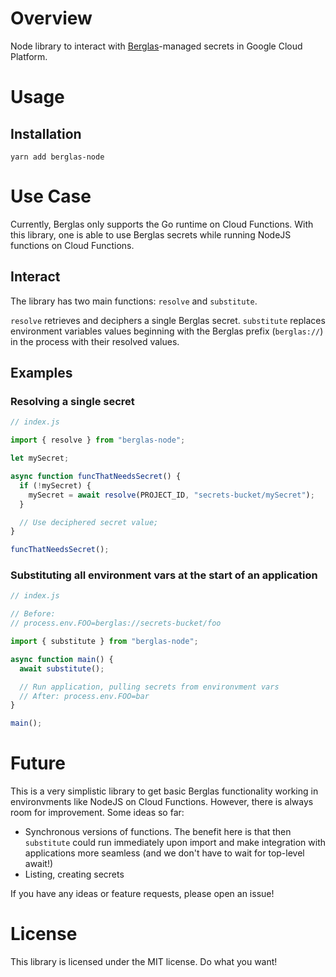 # Overview

Node library to interact with [Berglas](https://github.com/GoogleCloudPlatform/berglas)-managed secrets in Google Cloud Platform.

# Usage

## Installation

```
yarn add berglas-node
```

# Use Case

Currently, Berglas only supports the Go runtime on Cloud Functions. With this library, one is able to use Berglas secrets while running NodeJS functions on Cloud Functions.

## Interact

The library has two main functions: `resolve` and `substitute`.

`resolve` retrieves and deciphers a single Berglas secret.
`substitute` replaces environment variables values beginning with the Berglas prefix (`berglas://`) in the process with their resolved values.

## Examples

### Resolving a single secret

```js
// index.js

import { resolve } from "berglas-node";

let mySecret;

async function funcThatNeedsSecret() {
  if (!mySecret) {
    mySecret = await resolve(PROJECT_ID, "secrets-bucket/mySecret");
  }

  // Use deciphered secret value;
}

funcThatNeedsSecret();
```

### Substituting all environment vars at the start of an application

```js
// index.js

// Before:
// process.env.FOO=berglas://secrets-bucket/foo

import { substitute } from "berglas-node";

async function main() {
  await substitute();

  // Run application, pulling secrets from environvment vars
  // After: process.env.FOO=bar
}

main();
```

# Future

This is a very simplistic library to get basic Berglas functionality working in environvments like NodeJS on Cloud Functions. However, there is always room for improvement. Some ideas so far:

- Synchronous versions of functions. The benefit here is that then `substitute` could run immediately upon import and make integration with applications more seamless (and we don't have to wait for top-level await!)
- Listing, creating secrets

If you have any ideas or feature requests, please open an issue!

# License

This library is licensed under the MIT license. Do what you want!
